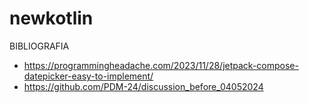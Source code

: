 # newkotlin
BIBLIOGRAFIA
* https://programmingheadache.com/2023/11/28/jetpack-compose-datepicker-easy-to-implement/
* https://github.com/PDM-24/discussion_before_04052024
